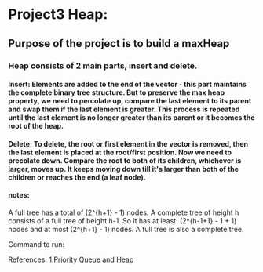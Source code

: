 # Project3 Heap:
## Purpose of the project is to build a maxHeap

### Heap consists of 2 main parts, insert and delete. 
#### Insert: Elements are added to the end of the vector - this part maintains the complete binary tree structure. But to preserve the max heap property, we need to percolate up, compare the last element to its parent and swap them if the last element is greater. This process is repeated until the last element is no longer greater than its parent or it becomes the root of the heap.

#### Delete: To delete, the root or first element in the vector is removed, then the last element is placed at the root/first position. Now we need to precolate down. Compare the root to both of its children, whichever is larger, moves up. It keeps moving down till it's larger than both of the children or reaches the end (a leaf node).


#### notes:
A full tree has a total of \(2^{h+1} - 1\) nodes.
A complete tree of height h consists of a full tree of height h-1. So it has at least: \(2^{h-1+1} - 1 + 1\) nodes and at most  \(2^{h+1} - 1\) nodes. A full tree is also a complete tree. 

Command to run:


References:
1.[Priority Queue and Heap](https://www.cs.hunter.cuny.edu/~sweiss/course_materials/csci335/lecture_notes/chapter06.pdf)
